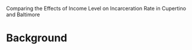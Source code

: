 Comparing the Effects of Income Level on Incarceration Rate in Cupertino and Baltimore
# Background
